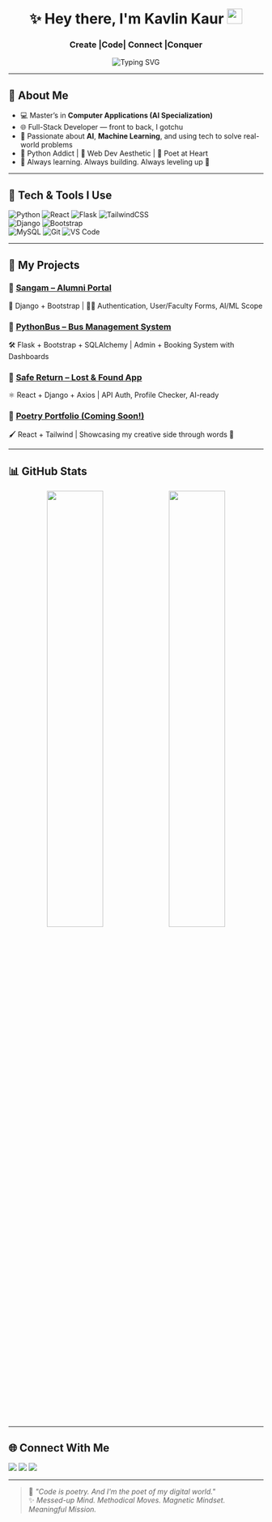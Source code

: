 <h1 align="center">✨ Hey there, I'm Kavlin Kaur <img src="https://media.giphy.com/media/hvRJCLFzcasrR4ia7z/giphy.gif" width="30px"/></h1>
<h3 align="center"> Create |Code| Connect |Conquer</h3>

<p align="center">
  <img src="https://readme-typing-svg.herokuapp.com?font=Fira+Code&weight=700&size=22&pause=1000&color=E272E5&center=true&vCenter=true&multiline=true&width=600&height=80&lines=Crafting+Code+%F0%9F%94%A5;Building+Dreams+%F0%9F%A7%9C%E2%99%82%EF%B8%8F;One+Line+at+a+Time+%F0%9F%92%BB" alt="Typing SVG" />
</p>

---

## 🌸 About Me
- 💻 Master’s in **Computer Applications (AI Specialization)**
- 🌐 Full-Stack Developer — front to back, I gotchu
- 🧠 Passionate about **AI**, **Machine Learning**, and using tech to solve real-world problems
- 🐍 Python Addict | 🎨 Web Dev Aesthetic | 📝 Poet at Heart
- 🎯 Always learning. Always building. Always leveling up 💫

---

## 🔮 Tech & Tools I Use

![Python](https://img.shields.io/badge/-Python-black?style=for-the-badge&logo=python) 
![React](https://img.shields.io/badge/-React-20232A?style=for-the-badge&logo=react) 
![Flask](https://img.shields.io/badge/-Flask-black?style=for-the-badge&logo=flask) 
![TailwindCSS](https://img.shields.io/badge/-Tailwind-06B6D4?style=for-the-badge&logo=tailwindcss)  
![Django](https://img.shields.io/badge/-Django-092E20?style=for-the-badge&logo=django) 
![Bootstrap](https://img.shields.io/badge/-Bootstrap-purple?style=for-the-badge&logo=bootstrap)  
![MySQL](https://img.shields.io/badge/-MySQL-black?style=for-the-badge&logo=mysql) 
![Git](https://img.shields.io/badge/-Git-F05032?style=for-the-badge&logo=git) 
![VS Code](https://img.shields.io/badge/-VS%20Code-007ACC?style=for-the-badge&logo=visual-studio-code)

---

## 🧩 My Projects

### 🚀 [**Sangam – Alumni Portal**](#)
🔗 Django + Bootstrap | 🧑‍🎓 Authentication, User/Faculty Forms, AI/ML Scope

### 🚌 [**PythonBus – Bus Management System**](#)
🛠️ Flask + Bootstrap + SQLAlchemy | Admin + Booking System with Dashboards

### 🔐 [**Safe Return – Lost & Found App**](#)
⚛️ React + Django + Axios | API Auth, Profile Checker, AI-ready

### 🌈 [**Poetry Portfolio** (Coming Soon!)](#)
🖌️ React + Tailwind | Showcasing my creative side through words 📝

---

## 📊 GitHub Stats

<p align="center">
  <img src="https://github-readme-stats.vercel.app/api?username=your-username&show_icons=true&theme=radical" width="47%" />
  <img src="https://github-readme-stats.vercel.app/api/top-langs/?username=your-username&layout=compact&theme=tokyonight" width="47%" />
</p>

---

## 🌐 Connect With Me

<a href="https://linkedin.com/in/yourprofile"><img src="https://img.shields.io/badge/-LinkedIn-blue?style=flat-square&logo=linkedin&logoColor=white"/></a>
<a href="mailto:yourname@email.com"><img src="https://img.shields.io/badge/-Email-%23D14836?style=flat-square&logo=gmail&logoColor=white"/></a>
<a href="https://instagram.com/yourprofile"><img src="https://img.shields.io/badge/-Instagram-E1306C?style=flat-square&logo=instagram&logoColor=white"/></a>

---

> 🧠 *"Code is poetry. And I'm the poet of my digital world."*  
> ✨ *Messed-up Mind. Methodical Moves. Magnetic Mindset. Meaningful Mission.*


